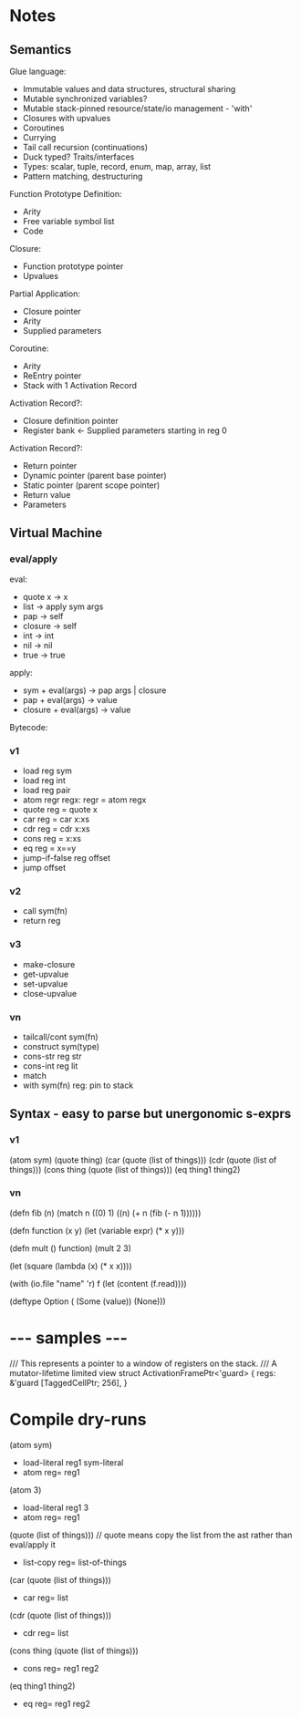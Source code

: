 # Notes

## Semantics

Glue language:
 - Immutable values and data structures, structural sharing
 - Mutable synchronized variables?
 - Mutable stack-pinned resource/state/io management - 'with'
 - Closures with upvalues
 - Coroutines
 - Currying
 - Tail call recursion (continuations)
 - Duck typed? Traits/interfaces
 - Types: scalar, tuple, record, enum, map, array, list
 - Pattern matching, destructuring

 Function Prototype Definition:
  - Arity
  - Free variable symbol list
  - Code

Closure:
 - Function prototype pointer
 - Upvalues

Partial Application:
 - Closure pointer
 - Arity
 - Supplied parameters

Coroutine:
 - Arity
 - ReEntry pointer
 - Stack with 1 Activation Record

Activation Record?:
 - Closure definition pointer
 - Register bank <- Supplied parameters starting in reg 0

Activation Record?:
 - Return pointer
 - Dynamic pointer (parent base pointer)
 - Static pointer  (parent scope pointer)
 - Return value
 - Parameters


 ## Virtual Machine

### eval/apply

eval:
 - quote x -> x
 - list -> apply sym args
 - pap -> self
 - closure -> self
 - int -> int
 - nil -> nil
 - true -> true

apply:
 - sym + eval(args) -> pap args | closure
 - pap + eval(args) -> value
 - closure + eval(args) -> value

Bytecode:

### v1
 - load reg sym
 - load reg int
 - load reg pair
 - atom regr regx: regr = atom regx
 - quote reg = quote x
 - car reg = car x:xs
 - cdr reg = cdr x:xs
 - cons reg = x:xs
 - eq reg = x==y
 - jump-if-false reg offset
 - jump offset

### v2
 - call sym(fn)
 - return reg

### v3
 - make-closure
 - get-upvalue
 - set-upvalue
 - close-upvalue

### vn
 - tailcall/cont sym(fn)
 - construct sym(type)
 - cons-str reg str
 - cons-int reg lit
 - match
 - with sym(fn) reg: pin to stack


## Syntax - easy to parse but unergonomic s-exprs

### v1
(atom sym)
(quote thing)
(car (quote (list of things)))
(cdr (quote (list of things)))
(cons thing (quote (list of things)))
(eq thing1 thing2)

### vn
(defn fib (n)
    (match n
        ((0) 1)
        ((n) (+ n (fib (- n 1))))))

(defn function (x y)
    (let (variable expr)
        (* x y)))

(defn mult () function)
(mult 2 3)

(let (square (lambda (x) (* x x))))

(with (io.file "name" 'r) f
    (let (content (f.read))))

(deftype Option (
    (Some (value))
    (None)))



# --- samples ---

/// This represents a pointer to a window of registers on the stack.
/// A mutator-lifetime limited view
struct ActivationFramePtr<'guard> {
    regs: &'guard [TaggedCellPtr; 256],
}

# Compile dry-runs

(atom sym)

* load-literal reg1 sym-literal
* atom reg= reg1

(atom 3)

* load-literal reg1 3
* atom reg= reg1

(quote (list of things)))
// quote means copy the list from the ast rather than eval/apply it

* list-copy reg= list-of-things

(car (quote (list of things)))

* car reg= list

(cdr (quote (list of things)))

* cdr reg= list

(cons thing (quote (list of things)))

* cons reg= reg1 reg2

(eq thing1 thing2)

* eq reg= reg1 reg2
